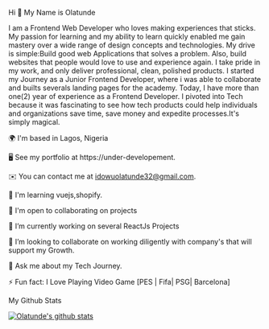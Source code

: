 Hi 👋 My Name is Olatunde

I am a Frontend Web Developer who loves making experiences that sticks. My passion for learning and my ability to learn quickly enabled me gain mastery over a wide range of design concepts and technologies. My drive is simple:Build good web Applications that solves a problem. Also, build websites that people would love to use and experience again. I take pride in my work, and only deliver professional, clean, polished products. I started my Journey as a Junior Frontend Developer, where i was able to collaborate and builts severals landing pages for the academy. Today, I have more than one(2) year of experience as a Frontend Developer. I pivoted into Tech because it was fascinating to see how tech products could help individuals and organizations save time, save money and expedite processes.It's simply magical.

🌍  I'm based in Lagos, Nigeria

🖥️  See my portfolio at https://under-developement.

✉️  You can contact me at idowuolatunde32@gmail.com.

🧠  I'm learning vuejs,shopify.

🤝  I'm open to collaborating on projects

🔭 I’m currently working on several ReactJs Projects

👯 I’m looking to collaborate on working diligently with company's that will support my Growth.

💬 Ask me about my Tech Journey.

⚡ Fun fact: I Love Playing Video Game [PES | Fifa| PSG| Barcelona]


My Github Stats

[![Olatunde's github stats](https://github-readme-stats.vercel.app/api?username=olatunde1)](https://github.com/olatunde1/github-readme-stats)


